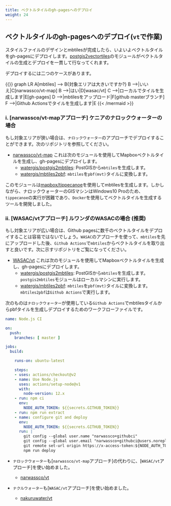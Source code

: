 ```yaml
---
title: ベクトルタイルのgh-pagesへのデプロイ
weight: 24
---
```


## ベクトルタイルのgh-pagesへのデプロイ(`vt`で作業)

スタイルファイルのデザインとmbtilesが完成したら、いよいよベクトルタイルをgh-pagesにデプロイします。[postgis2vectortiles](https://github.com/watergis/postgis2vectortiles)のモジュールがベクトルタイルの生成とデプロイを一貫して行なってくれます。

デプロイするには二つのケースがあります。

{{<mermaid align="center">}}
graph LR
	A[mbtiles] --> B{対象エリアは大きいですか?}
  B -->|いいえ|C[narwassco/vt-map]
	B -->|はい|D[wasac/vt]
  C -->|ローカルでタイルを生成します|E[gh-pages]
  D -->|mbtilesをアップロード|F[github masterブランチ]
  F -->|Github Actionsでタイルを生成します|E
{{< /mermaid >}}

### i. [narwassco/vt-mapアプローチ] ケニアのナロックウォーターの場合
もし対象エリアが狭い場合は、`ナロックウォーター`のアプローチでデプロイすることができます。次のリポジトリを参照してください。

- [narwassco/vt-map](https://github.com/narwassco/vt-map)
  これは次のモジュールを使用してMapboxベクトルタイルを生成し、gh-pagesにデプロイします。
  - [watergis/postgis2mbtiles](https://github.com/watergis/postgis2mbtiles): PostGISから`mbtiles`を生成します。
  - [watergis/mbtiles2pbf](https://github.com/watergis/mbtiles2pbf): `mbtiles`を`pbf(mvt)`タイルに変換します。

このモジュールは[mapbox/tippecanoe](https://github.com/mapbox/tippecanoe)を使用してmbtilesを生成します。しかしながら、ナロックウォーターのGISマシンはWindows10 Proのため、`tippecanoe`の実行が困難であり、`Docker`を使用してベクトルタイルを生成するツールを開発しました。

### ii. [WASAC/vtアプローチ] ルワンダのWASACの場合 (推奨)
もし対象エリアが広い場合は、Github pagesに数千のベクトルタイルをデプロイすることは容易ではないでしょう。`WASAC`のアプローチを使って、`mbtiles`を先にアップロードした後、`Github Actions`で`mbtiles`からベクトルタイルを取り出すと良いです。次に示すリポジトリをご覧になってください。

- [WASAC/vt](https://github.com/WASAC/vt)
  これは次のモジュールを使用してMapboxベクトルタイルを生成し、gh-pagesにデプロイします。
  - [watergis/postgis2mbtiles](https://github.com/watergis/postgis2mbtiles): PostGISから`mbtiles`を生成します。 `postgis2mbtiles`モジュールはローカルマシンに実行します。 
  - [watergis/mbtiles2pbf](https://github.com/watergis/mbtiles2pbf): `mbtiles`を`pbf(mvt)`タイルに変換します。 `mbtiles2pbf`は`Github Actions`で実行します。

次のものは`ナロックウォーター`が使用している`Github Actions`でmbtilesタイルからpbfタイルを生成しデプロイするためのワークフローファイルです。

```yaml
name: Node.js CI

on:
  push:
    branches: [ master ]

jobs:
  build:

    runs-on: ubuntu-latest

    steps:
    - uses: actions/checkout@v2
    - name: Use Node.js
      uses: actions/setup-node@v1
      with:
        node-version: 12.x
    - run: npm ci
      env:
        NODE_AUTH_TOKEN: ${{secrets.GITHUB_TOKEN}}
    - run: npm run extract
    - name: configure git and deploy
      env:
        NODE_AUTH_TOKEN: ${{secrets.GITHUB_TOKEN}}
      run: |
        git config --global user.name "narwassco+githubci"
        git config --global user.email "narwassco+githubci@users.noreply.github.com"
        git remote set-url origin https://x-access-token:${NODE_AUTH_TOKEN}@github.com/narwassco/vt.git
        npm run deploy
```

- `ナロックウォーター`も[`narwassco/vt-map`アプローチ]の代わりに、[`WASAC/vt`アプローチ]を使い始めました。 
  - [narwassco/vt](https://github.com/narwassco/vt)

- `ナクルウォーター`も[`WASAC/vt`アプローチ]を使い始めました。
  - [nakuruwater/vt](https://github.com/nakuruwater/vt)